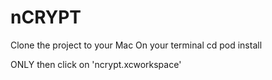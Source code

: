 # nCRYPT
Clone the project to your Mac
On your terminal 
  cd <the path where you cloned the project>
  pod install
  
 ONLY then click on 'ncrypt.xcworkspace'
 
